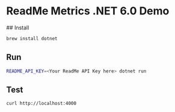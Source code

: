 # ReadMe Metrics .NET 6.0 Demo

## Install

```sh
brew install dotnet
```

## Run
```sh
README_API_KEY=<Your ReadMe API Key here> dotnet run
```

## Test
```sh
curl http://localhost:4000
```
